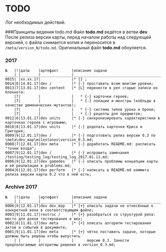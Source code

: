 # TODO
Лог необходимых действий.

###Принципы ведения todo.md
Файл **todo.md** ведётся в ветви **dev**. После релиза версии карты, перед началом работы над следующей версией, с файла снимается копия и переносится в `/meta/version_N/todo.md`. Оригинальный файл **todo.md** обнуляется.

### 2017
	№   |!|даты    |артефакт      |описание задачи                                                              
	____|_|________|______________|______________________________________________________________________________
	0015| |хх.хх.17|              |* {} ;
	0014|6|14.01.17|dev /         |* {-} проставить всем юнитам уровни;
	0013|7|13.01.17|dev content   |* {L} перенести в реп старые записи из блокнота:
	    |7|        |              |   * {-} карточки героев;
	    |7|        |              |   * {-} локации и монстры (кобльды в качестве демонических мутантов);
	    |7|        |              |   * {-} система типов урона и брони;
	    |7|        |              |   * {-} рецепты для предметов;
	0012|6|13.01.17|dev units     |* {-} синхронизировать характеристики в карточках героев с игровыми;
	0010|8|13.01.17|dev units     |* {-} доделать карточки Криса и Григория;
	0009|9|12.01.17|dev /         |* {-} подготовить релиз версии 0.3 по \meta\dev_map\milestones\version_0.3.md;
	0008|7|12.01.17|dev meta      |* {-} доработать README.md: расписать "точки входа";
	0007|9|12.01.17|dev /         |* {-} исправить замечания /testing/testing_log/testing_log_2017.01.11.md;
	0006|9|12.01.17|dev gamedes   |* {-} описать проблемы концепции карты и её реализации в problems.md;
	0004|6|12.01.17|dev perform   |* {-} написать в README.md коммита релиза версии карты 0.2 что в ней есть;

### Archive 2017
	№   |!|даты    |артефакт      |описание задачи                                                              
	____|_|________|______________|______________________________________________________________________________
	0006|9|12.01.17|dev dev_map   |* {+} описать задачи не отнесённые к конкретной вехе в соответствующем файле;
	0003|9|11.01.17|restruc /     |* {+} разобраться со структурой репа: место для доков тестирования и вех;
	0002|8|11.01.17|dev meta      |* {+} описать алгоритм тестирования актов и событий в документе;
	0001|9|11.01.17|dev meta      |* {+} чётко поставить задачи, которые должны быть решены чтобы выпустить
	    | |        |              |      версию 0.3. Занести предполагаемые алгоритмы решения в version_0.3.md;

